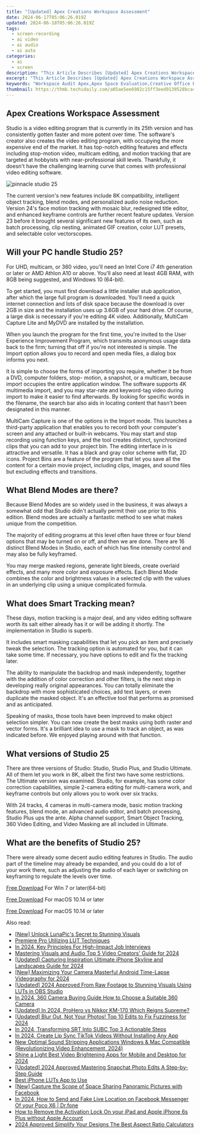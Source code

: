 ```yaml
---
title: "[Updated] Apex Creations Workspace Assessment"
date: 2024-06-17T05:06:26.019Z
updated: 2024-06-18T05:06:26.019Z
tags: 
  - screen-recording
  - ai video
  - ai audio
  - ai auto
categories: 
  - ai
  - screen
description: "This Article Describes [Updated] Apex Creations Workspace Assessment"
excerpt: "This Article Describes [Updated] Apex Creations Workspace Assessment"
keywords: "Workspace Audit Apex,Apex Space Evaluation,Creative Office Review,Apex Work Environment,Productive Apex Designs,Apex Space Quality,Assess Apex Creativity"
thumbnail: https://thmb.techidaily.com/a05ae5ee6982c15ff3eed9139528bca4d5df10563908a6200578c04353f69c36.jpg
---
```


## Apex Creations Workspace Assessment

 Studio is a video editing program that is currently in its 25th version and has consistently gotten faster and more potent over time. The software's creator also creates the  video editing program, with  occupying the more expensive end of the market.  It has top-notch editing features and effects including stop-motion video, multicam editing, and motion tracking that are targeted at hobbyists with near-professional skill levels. Thankfully, it doesn't have the challenging learning curve that comes with professional video editing software.

![pinnacle studio 25](https://images.wondershare.com/filmora/article-images/2022/07/pinnacle-studio-25.jpg)

The current version's new features include 8K compatibility, intelligent object tracking, blend modes, and personalized audio noise reduction. Version 24's face motion tracking with mosaic blur, redesigned title editor, and enhanced keyframe controls are further recent feature updates. Version 23 before it brought several significant new features of its own, such as batch processing, clip nesting, animated GIF creation, color LUT presets, and selectable color vectorscopes.

## Will your PC handle  Studio 25?

For UHD, multicam, or 360 video, you'll need an Intel Core i7 4th generation or later or AMD Athlon A10 or above. You'll also need at least 4GB RAM, with 8GB being suggested, and Windows 10 (64-bit).

To get started, you must first download a little installer stub application, after which the large full program is downloaded. You'll need a quick internet connection and lots of disk space because the download is over 2GB in size and the installation uses up 3.6GB of your hard drive. Of course, a large disk is necessary if you're editing 4K video. Additionally, MultiCam Capture Lite and MyDVD are installed by the installation.

When you launch the program for the first time, you're invited to the User Experience Improvement Program, which transmits anonymous usage data back to the firm; turning that off if you're not interested is simple. The Import option allows you to record and open media files, a dialog box informs you next.

It is simple to choose the forms of importing you require, whether it be from a DVD, computer folders, stop- motion, a snapshot, or a multicam, because import occupies the entire application window. The software supports 4K multimedia import, and you may star-rate and keyword-tag video during import to make it easier to find afterwards. By looking for specific words in the filename, the search bar also aids in locating content that hasn't been designated in this manner.

MultiCam Capture is one of the options in the Import mode. This launches a third-party application that enables you to record both your computer's screen and any attached or built-in webcams. You may start and stop recording using function keys, and the tool creates distinct, synchronized clips that you can add to your project bin. The editing interface in  is attractive and versatile. It has a black and gray color scheme with flat, 2D icons. Project Bins are a feature of the program that let you save all the content for a certain movie project, including clips, images, and sound files but excluding effects and transitions.

## What Blend Modes are there?

Because Blend Modes are so widely used in the business, it was always a somewhat odd that  Studio didn't actually permit their use prior to this edition. Blend modes are actually a fantastic method to see what makes  unique from the competition.

The majority of editing programs at this level often have three or four blend options that may be turned on or off, and then we are done. There are 16 distinct Blend Modes in  Studio, each of which has fine intensity control and may also be fully keyframed.

You may merge masked regions, generate light bleeds, create overlaid effects, and many more color and exposure effects. Each Blend Mode combines the color and brightness values in a selected clip with the values in an underlying clip using a unique complicated formula.

## What does Smart Tracking mean?

These days, motion tracking is a major deal, and any video editing software worth its salt either already has it or will be adding it shortly. The implementation in  Studio is superb.

It includes smart masking capabilities that let you pick an item and precisely tweak the selection. The tracking option is automated for you, but it can take some time. If necessary, you have options to edit and fix the tracking later.

The ability to manipulate the backdrop and mask independently, together with the addition of color correction and other filters, is the next step in developing really original appearances. You can totally eliminate the backdrop with more sophisticated choices, add text layers, or even duplicate the masked object. It's an effective tool that performs as promised and as anticipated.

Speaking of masks, those tools have been improved to make object selection simpler. You can now create the best masks using both raster and vector forms. It's a brilliant idea to use a mask to track an object, as was indicated before. We enjoyed playing around with that function.

## What versions of  Studio 25

There are three versions of  Studio: Studio, Studio Plus, and Studio Ultimate. All of them let you work in 8K, albeit the first two have some restrictions. The Ultimate version was examined. Studio, for example, has some color correction capabilities, simple 2-camera editing for multi-camera work, and keyframe controls but only allows you to work over six tracks.

With 24 tracks, 4 cameras in multi-camera mode, basic motion tracking features, blend mode, an advanced audio editor, and batch processing, Studio Plus ups the ante. Alpha channel support, Smart Object Tracking, 360 Video Editing, and Video Masking are all included in Ultimate.

## What are the benefits of  Studio 25?

There were already some decent audio editing features in  Studio. The audio part of the timeline may already be expanded, and you could do a lot of your work there, such as adjusting the audio of each layer or switching on keyframing to regulate the levels over time.

[Free Download](https://tools.techidaily.com/wondershare/filmora/download/) For Win 7 or later(64-bit)

[Free Download](https://tools.techidaily.com/wondershare/filmora/download/) For macOS 10.14 or later

[Free Download](https://tools.techidaily.com/wondershare/filmora/download/) For macOS 10.14 or later

<ins class="adsbygoogle"
     style="display:block"
     data-ad-format="autorelaxed"
     data-ad-client="ca-pub-7571918770474297"
     data-ad-slot="1223367746"></ins>

<ins class="adsbygoogle"
     style="display:block"
     data-ad-format="autorelaxed"
     data-ad-client="ca-pub-7571918770474297"
     data-ad-slot="1223367746"></ins>



<ins class="adsbygoogle"
     style="display:block"
     data-ad-client="ca-pub-7571918770474297"
     data-ad-slot="8358498916"
     data-ad-format="auto"
     data-full-width-responsive="true"></ins>


<span class="atpl-alsoreadstyle">Also read:</span>
<div><ul>
<li><a href="https://fox-direct.techidaily.com/new-unlock-lunapics-secret-to-stunning-visuals/"><u>[New] Unlock LunaPic's Secret to Stunning Visuals</u></a></li>
<li><a href="https://fox-direct.techidaily.com/premiere-pro-utilizing-lut-techniques/"><u>Premiere Pro  Utilizing LUT Techniques</u></a></li>
<li><a href="https://fox-direct.techidaily.com/in-2024-key-principles-for-high-impact-job-interviews/"><u>In 2024, Key Principles For High-Impact Job Interviews</u></a></li>
<li><a href="https://fox-direct.techidaily.com/mastering-visuals-and-audio-top-5-video-creators-guide-for-2024/"><u>Mastering Visuals and Audio  Top 5 Video Creators' Guide for 2024</u></a></li>
<li><a href="https://fox-direct.techidaily.com/updated-capturing-inspiration-ultimate-iphone-skyline-and-landscapes-guide-for-2024/"><u>[Updated] Capturing Inspiration  Ultimate iPhone Skyline and Landscapes Guide for 2024</u></a></li>
<li><a href="https://fox-direct.techidaily.com/new-maximizing-your-camera-masterful-android-time-lapse-videography-for-2024/"><u>[New] Maximizing Your Camera  Masterful Android Time-Lapse Videography for 2024</u></a></li>
<li><a href="https://fox-direct.techidaily.com/updated-2024-approved-from-raw-footage-to-stunning-visuals-using-luts-in-obs-studio/"><u>[Updated] 2024 Approved  From Raw Footage to Stunning Visuals  Using LUTs in OBS Studio</u></a></li>
<li><a href="https://fox-direct.techidaily.com/in-2024-360-camera-buying-guide-how-to-choose-a-suitable-360-camera/"><u>In 2024, 360 Camera Buying Guide  How to Choose a Suitable 360 Camera</u></a></li>
<li><a href="https://fox-direct.techidaily.com/updated-in-2024-prohero-vs-nikkor-km-170-which-reigns-supreme/"><u>[Updated] In 2024, ProHero vs Nikkor KM-170  Which Reigns Supreme?</u></a></li>
<li><a href="https://fox-direct.techidaily.com/updated-blur-out-not-your-photos-top-10-edits-to-fix-fuzziness-for-2024/"><u>[Updated] Blur Out, Not Your Photos! Top 10 Edits to Fix Fuzziness for 2024</u></a></li>
<li><a href="https://some-approaches.techidaily.com/in-2024-transforming-srt-into-subc-top-3-actionable-steps/"><u>In 2024, Transforming SRT Into SUBC  Top 3 Actionable Steps</u></a></li>
<li><a href="https://ai-video-translation.techidaily.com/in-2024-create-lip-sync-tiktok-videos-without-installing-any-app/"><u>In 2024, Create Lip Sync TikTok Videos Without Installing Any App</u></a></li>
<li><a href="https://audio-editing.techidaily.com/new-optimal-sound-stripping-applications-windows-and-mac-compatible-revolutionizing-video-enhancement-2024/"><u>New Optimal Sound Stripping Applications Windows & Mac Compatible (Revolutionizing Video Enhancement, 2024)</u></a></li>
<li><a href="https://ai-vdieo-software.techidaily.com/shine-a-light-best-video-brightening-apps-for-mobile-and-desktop-for-2024/"><u>Shine a Light Best Video Brightening Apps for Mobile and Desktop for 2024</u></a></li>
<li><a href="https://snapchat-videos.techidaily.com/updated-2024-approved-mastering-snapchat-photo-edits-a-step-by-step-guide/"><u>[Updated] 2024 Approved  Mastering Snapchat Photo Edits  A Step-by-Step Guide</u></a></li>
<li><a href="https://ai-video-editing.techidaily.com/best-iphone-luts-app-to-use/"><u>Best iPhone LUTs App to Use</u></a></li>
<li><a href="https://facebook-videos.techidaily.com/new-capture-the-scope-of-space-sharing-panoramic-pictures-with-facebook/"><u>[New] Capture the Scope of Space  Sharing Panoramic Pictures with Facebook</u></a></li>
<li><a href="https://location-social.techidaily.com/in-2024-how-to-send-and-fake-live-location-on-facebook-messenger-of-your-poco-x6-drfone-by-drfone-virtual-android/"><u>In 2024, How to Send and Fake Live Location on Facebook Messenger Of your Poco X6 | Dr.fone</u></a></li>
<li><a href="https://activate-lock.techidaily.com/how-to-remove-the-activation-lock-on-your-ipad-and-apple-iphone-6s-plus-without-apple-account-by-drfone-ios/"><u>How to Remove the Activation Lock On your iPad and Apple iPhone 6s Plus without Apple Account</u></a></li>
<li><a href="https://video-creation-software.techidaily.com/2024-approved-simplify-your-designs-the-best-aspect-ratio-calculators/"><u>2024 Approved Simplify Your Designs The Best Aspect Ratio Calculators</u></a></li>
</ul></div>
